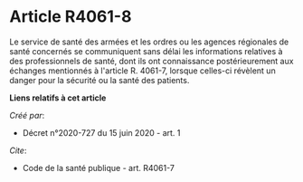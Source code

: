 # Article R4061-8

Le service de santé des armées et les ordres ou les agences régionales de santé concernés se communiquent sans délai les
informations relatives à des professionnels de santé, dont ils ont connaissance postérieurement aux échanges mentionnés à
l'article R. 4061-7, lorsque celles-ci révèlent un danger pour la sécurité ou la santé des patients.

**Liens relatifs à cet article**

_Créé par_:

  - Décret n°2020-727 du 15 juin 2020 - art. 1

_Cite_:

  - Code de la santé publique - art. R4061-7
